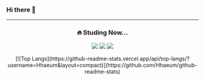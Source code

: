 ### Hi there 👋

<!--
**Hhaeum/Hhaeum** is a ✨ _special_ ✨ repository because its `README.md` (this file) appears on your GitHub profile.

Here are some ideas to get you started:

- 🔭 I’m currently working on ...
- 🌱 I’m currently learning ...
- 👯 I’m looking to collaborate on ...
- 🤔 I’m looking for help with ...
- 💬 Ask me about ...
- 📫 How to reach me: ...
- 😄 Pronouns: ...
- ⚡ Fun fact: ...
-->
---
### <p align="center">🔥 Studing Now...
<p align = "center">
  <img src= "https://img.shields.io/badge/Python-3776AB?style=flat&logo=python&logoColor=white"/> <img src= "https://img.shields.io/badge/Kotlin-7F52FF?style=flat&logo=kotlin&logoColor=white"/> <img src= "https://img.shields.io/badge/JavaScript-F7DF1E?style=flat&logo=javascript&logoColor=white"/></p align="center">
<p align = "center">
  [![Top Langs](https://github-readme-stats.vercel.app/api/top-langs/?username=Hhaeum&layout=compact)](https://github.com/Hhaeum/github-readme-stats)
  </p align = "center">
